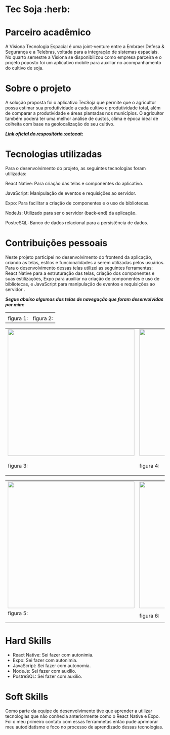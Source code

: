 <h1>Tec Soja :herb:</h1>


# Parceiro acadêmico 
A Visiona Tecnologia Espacial é uma joint-venture entre a Embraer Defesa & Segurança e a Telebras, voltada para a integração de sistemas espaciais. No quarto semestre a Visiona se disponibilizou como empresa parceira e o projeto poposto foi um aplicativo mobile para auxiliar no acompanhamento do cultivo de soja.

# Sobre o projeto
A solução proposta foi o aplicativo TecSoja que permite que o agricultor possa estimar sua produtividade a cada cultivo e produtividade total, além de comparar a produtividade e áreas plantadas nos municípios. O agricultor também poderá ter uma melhor análise de custos, clima e época ideal de colheita com base na geolocalização do seu cultivo.

***[Link oficial do respositório :octocat:](https://github.com/ThomasPalma1/FatecAPI-04)***

# Tecnologias utilizadas

Para o desenvolvimento do projeto, as seguintes tecnologias foram utilizadas:

React Native: Para criação das telas e componentes do aplicativo.

JavaScript: Manipulação de eventos e requisições ao servidor.

Expo: Para facilitar a criação de componentes e o uso de bibliotecas.

NodeJs: Utilizado para ser o servidor (back-end) da aplicação.

PostreSQL: Banco de dados relacional para a persistência de dados.
  
# Contribuições pessoais
  
Neste projeto participei no desenvolvimento do frontend da aplicação, criando as telas, estilos e funcionalidades a serem utilizadas pelos usuários. Para o desenvolvimento dessas telas utilizei as seguintes ferramentas: React Native para a estruturação das telas, criação dos componentes e suas estilizações, Expo para auxiliar na criação de componentes e uso de bibliotecas, e JavaScript para manipulação de eventos e requisições ao servidor 
.

***Segue abaixo algumas das telas de navegação que foram desenvolvidas por mim:***

<div align="center">
<table>
  <tr>
    <td><img src="" /></td>
    <td><img src="" /></td>      
  </tr>
    <tr>
    <td>figura 1: </td>
     <td>figura 2: </td>
  </tr>
</table>

<table>
  <tr>
    <td><img src="" width="400"/></td>
    <td><img src="" width="400" /></td>      
  </tr>
   <tr>
     <td>figura 3: </td>
     <td><p>figura 4: </td>
  </tr>
</table>

<table>
  <tr>
    <td><img src="" width="400" /></td>
    <td><img src="" width="400" /></td>      
  </tr>
   <tr>
     <td>figura 5: </p></td>
     <td>figura 6: </td>
  </tr>
</table>
</div>
 

# Hard Skills
  
- React Native: Sei fazer com autonimia.
- Expo: Sei fazer com autonimia.
- JavaScript: Sei fazer com autonomia.
- NodeJs: Sei fazer com auxilio.
- PostreSQL: Sei fazer com auxilio.


# Soft Skills
 
Como parte da equipe de desenvolvimento tive que aprender a utilizar tecnologias que não conhecia anteriormente como o React Native e Expo. Foi o meu primeiro contato com essas ferramnetas então pude aprimorar meu autodidatismo e foco no processo de aprendizado dessas tecnologias.
